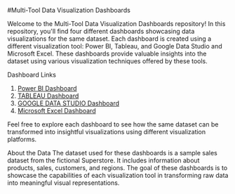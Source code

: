 #Multi-Tool Data Visualization Dashboards

Welcome to the Multi-Tool Data Visualization Dashboards repository! In this repository, you'll find four different dashboards showcasing data visualizations for the same dataset. Each dashboard is created using a different visualization tool: Power BI, Tableau, and Google Data Studio and Microsoft Excel. These dashboards provide valuable insights into the dataset using various visualization techniques offered by these tools.

Dashboard Links

1. [Power BI Dashboard](https://github.com/apoorvm09/Superstore-Sales-Dashboard-in-Power-BI)
2. [TABLEAU Dashboard](https://github.com/apoorvm09/Superstore-Overall-Sales-Analysis-Dashboard-in-Tableau)
3. [GOOGLE DATA STUDIO Dashboard](https://github.com/apoorvm09/Superstore-Performance-Dashboard-in-Google-Data-Studio)
4. [Microsoft Excel Dashboard](https://github.com/apoorvm09/Superstore-Sales-Dashboard-in-MS-Excel)

Feel free to explore each dashboard to see how the same dataset can be transformed into insightful visualizations using different visualization platforms.

About the Data
The dataset used for these dashboards is a sample sales dataset from the fictional Superstore. It includes information about products, sales, customers, and regions. The goal of these dashboards is to showcase the capabilities of each visualization tool in transforming raw data into meaningful visual representations.
